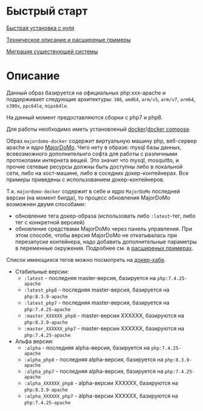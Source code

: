 # Быстрый старт
[Быстрая установка с нуля](firststart.md)

[Техническое описание и расширеные примеры](advanced.md)

[Миграция существующей системы](migration.md)

# Описание
Данный образ базируется на официальных php:xxx-apache и поддерживает следующие архитектуры: `386`, `amd64`, `arm/v5`, `arm/v7`, `arm64`, `s390x`, `ppc64le`, `mips64le`.

На данный момент предоставляются сборки с php7 и php8.

Для работы необходимо иметь установленый [docker](https://docs.docker.com/engine/)/[docker compose](https://docs.docker.com/compose/install/).

Образ `majordomo-docker` содержит виртуальную машину php, веб-сервер apache и ядро [MajorDoMo](https://github.com/sergejey/majordomo). 
Чего нету в образе: mysql базы данных, всевозможного дополнительнго софта для работы с различными протоколами интернета вещей. Это значит что mysql, mosquitto, и прочие сетевые ресурсы должны быть доступны либо в локальной сети, либо на хост-машине, либо в соседних докер-контейнерах. Все примеры приведены с использованием докер-контейнеров.

Т.к. `majordomo-docker` содержит в себе и ядро `MajorDoMo` последней версии (на момент билда), то процесс обновления MajorDoMo возможнен двумя способами:
- обновление тега докер-образа (использовать либо `:latest`-тег, либо тег с конкретной версией)
- обновление средствами MajorDoMo через панель управления. При этом способе, чтобы версия MajorDoMo не откатывалась при перезапуске контейнера, надо добавить дополнительные параметры в переменные окружения. Подробнее см. в [расширеных примерах](advanced.md).

Список имеющихся тегов можно посмотреть на [докер-хабе](https://hub.docker.com/r/ai91/majordomo-docker/tags).
- Стабильные версии:
  - `:latest` - последняя master-версия, базируется на `php:7.4.25-apache`
  - `:latest_php8` - последняя master-версия, базируется на `php:8.3.9-apache`
  - `:latest_php7` - последняя master-версия, базируется на `php:7.4.25-apache`
  - `:master_XXXXXX_php8` - master-версии XXXXXX, базируются на `php:8.3.9-apache`
  - `:master_XXXXXX_php7` - master-версии XXXXXX, базируются на `php:7.4.25-apache`
- Альфа версии:
  - `:alpha` - последняя alpha-версия, базируется на `php:7.4.25-apache`
  - `:alpha_php8` - последняя alpha-версия, базируется на `php:8.3.9-apache`
  - `:alpha_php7` - последняя alpha-версия, базируется на `php:7.4.25-apache`
  - `:alpha_XXXXXX_php8` - alpha-версии XXXXXX, базируются на `php:8.3.9-apache`
  - `:alpha_XXXXXX_php7` - alpha-версии XXXXXX, базируются на `php:7.4.25-apache`
